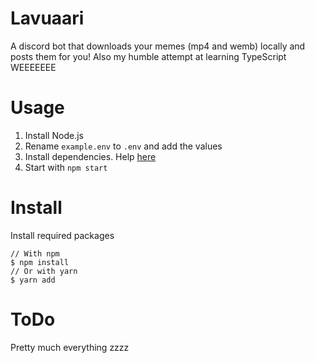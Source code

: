 # Lavuaari
A discord bot that downloads your memes (mp4 and wemb) locally and posts them for you! Also my humble attempt at learning TypeScript WEEEEEEE

# Usage
1. Install Node.js
2. Rename ```example.env``` to ```.env``` and add the values
3. Install dependencies. Help [here](https://github.com/Makeliiii/Lavuaari#install)
4. Start with ```npm start```

# Install
Install required packages
```
// With npm
$ npm install
// Or with yarn
$ yarn add
```

# ToDo
Pretty much everything zzzz